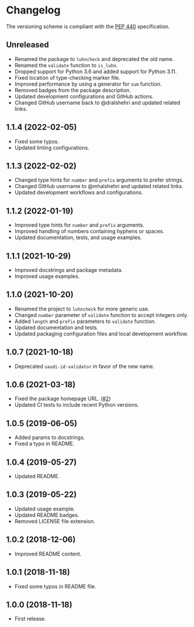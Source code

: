 # Changelog

The versioning scheme is compliant with the [PEP 440] specification.

[PEP 440]: https://peps.python.org/pep-0440/#public-version-identifiers

## Unreleased

- Renamed the package to `luhncheck` and deprecated the old name.
- Renamed the `validate` function to `is_luhn`.
- Dropped support for Python 3.6 and added support for Python 3.11.
- Fixed location of type-checking marker file.
- Improved performance by using a generator for `sum` function.
- Removed badges from the package description.
- Updated development configurations and GitHub actions.
- Changed GitHub username back to @dralshehri and updated related links.

## 1.1.4 (2022-02-05)

- Fixed some typos.
- Updated linting configurations.

## 1.1.3 (2022-02-02)

- Changed type hints for `number` and `prefix` arguments to prefer strings.
- Changed GitHub username to @mhalshehri and updated related links.
- Updated development workflows and configurations.

## 1.1.2 (2022-01-19)

- Improved type hints for `number` and `prefix` arguments.
- Improved handling of numbers containing hyphens or spaces.
- Updated documentation, tests, and usage examples.

## 1.1.1 (2021-10-29)

- Improved docstrings and package metadata.
- Improved usage examples.

## 1.1.0 (2021-10-20)

- Renamed the project to `luhncheck` for more generic use.
- Changed `number` parameter of `validate` function to accept integers only.
- Added `length` and `prefix` parameters to `validate` function.
- Updated documentation and tests.
- Updated packaging configuration files and local development workflow.

## 1.0.7 (2021-10-18)

- Deprecated `saudi-id-validator` in favor of the new name.

## 1.0.6 (2021-03-18)

- Fixed the package homepage URL. ([#2])
- Updated CI tests to include recent Python versions.

[#2]: https://github.com/dralshehri/luhncheck/pull/2

## 1.0.5 (2019-06-05)

- Added params to docstrings.
- Fixed a typo in README.

## 1.0.4 (2019-05-27)

- Updated README.

## 1.0.3 (2019-05-22)

- Updated usage example.
- Updated README badges.
- Removed LICENSE file extension.

## 1.0.2 (2018-12-06)

- Improved README content.

## 1.0.1 (2018-11-18)

- Fixed some typos in README file.

## 1.0.0 (2018-11-18)

- First release.
